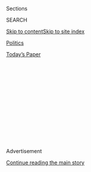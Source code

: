 <div id="app">

<div>

<div>

<div>

<div class="NYTAppHideMasthead css-1q2w90k e1suatyy0">

<div class="section css-ui9rw0 e1suatyy2">

<div class="css-eph4ug er09x8g0">

<div class="css-6n7j50">

</div>

<span class="css-1dv1kvn">Sections</span>

<div class="css-10488qs">

<span class="css-1dv1kvn">SEARCH</span>

</div>

[Skip to content](#site-content)[Skip to site
index](#site-index)

</div>

<div id="masthead-section-label" class="css-1wr3we4 eaxe0e00">

[Politics](https://www.nytimes3xbfgragh.onion/section/politics)

</div>

<div class="css-10698na e1huz5gh0">

</div>

</div>

<div id="masthead-bar-one" class="section hasLinks css-15hmgas e1csuq9d3">

<div class="css-uqyvli e1csuq9d0">

</div>

<div class="css-1uqjmks e1csuq9d1">

</div>

<div class="css-9e9ivx">

[](https://myaccount.nytimes3xbfgragh.onion/auth/login?response_type=cookie&client_id=vi)

</div>

<div class="css-1bvtpon e1csuq9d2">

[Today’s
Paper](https://www.nytimes3xbfgragh.onion/section/todayspaper)

</div>

</div>

</div>

</div>

<div data-aria-hidden="false">

<div id="site-content" data-role="main">

<div>

<div class="css-1aor85t" style="opacity:0.000000001;z-index:-1;visibility:hidden">

<div class="css-1hqnpie">

<div class="css-epjblv">

<span class="css-17xtcya">[Politics](/section/politics)</span><span class="css-x15j1o">|</span><span class="css-fwqvlz">John
Kelly, New Chief of Staff, Is Seen as Beacon of
Discipline</span>

</div>

<div class="css-k008qs">

<div class="css-1iwv8en">

<span class="css-18z7m18"></span>

<div>

</div>

</div>

<span class="css-1n6z4y">https://nyti.ms/2u6S8jm</span>

<div class="css-1705lsu">

<div class="css-4xjgmj">

<div class="css-4skfbu" data-role="toolbar" data-aria-label="Social Media Share buttons, Save button, and Comments Panel with current comment count" data-testid="share-tools">

  - 
  - 
  - 
  - 
    
    <div class="css-6n7j50">
    
    </div>

  - 

</div>

</div>

</div>

</div>

</div>

</div>

<div class="css-13pd83m">

</div>

<div id="top-wrapper" class="css-1sy8kpn">

<div id="top-slug" class="css-l9onyx">

Advertisement

</div>

[Continue reading the main
story](#after-top)

<div class="ad top-wrapper" style="text-align:center;height:100%;display:block;min-height:250px">

<div id="top" class="place-ad" data-position="top" data-size-key="top">

</div>

</div>

<div id="after-top">

</div>

</div>

<div id="sponsor-wrapper" class="css-1hyfx7x">

<div id="sponsor-slug" class="css-19vbshk">

Supported by

</div>

[Continue reading the main
story](#after-sponsor)

<div id="sponsor" class="ad sponsor-wrapper" style="text-align:center;height:100%;display:block">

</div>

<div id="after-sponsor">

</div>

</div>

<div class="css-1vkm6nb ehdk2mb0">

# John Kelly, New Chief of Staff, Is Seen as Beacon of Discipline

</div>

<div class="css-79elbk" data-testid="photoviewer-wrapper">

<div class="css-z3e15g" data-testid="photoviewer-wrapper-hidden">

</div>

<div class="css-1a48zt4 ehw59r15" data-testid="photoviewer-children">

![<span class="css-16f3y1r e13ogyst0" data-aria-hidden="true">President
Trump and John F. Kelly in May. Mr. Trump, who picked Mr. Kelly on
Friday to be his next chief of staff, praised him on Twitter as a “great
American.”</span><span class="css-cnj6d5 e1z0qqy90" itemprop="copyrightHolder"><span class="css-1ly73wi e1tej78p0">Credit...</span><span><span>Doug
Mills/The New York
Times</span></span></span>](https://static01.graylady3jvrrxbe.onion/images/2017/07/29/us/politics/29dc-kelly/merlin-to-scoop-125349080-386594-articleLarge.jpg?quality=75&auto=webp&disable=upscale)

</div>

</div>

<div class="css-xt80pu e12qa4dv0">

<div class="css-18e8msd">

<div class="css-vp77d3 epjyd6m0">

<div class="css-1baulvz">

By [<span class="css-1baulvz" itemprop="name">Ron
Nixon</span>](http://www.nytimes3xbfgragh.onion/by/ron-nixon) and
[<span class="css-1baulvz last-byline" itemprop="name">Michael D.
Shear</span>](http://www.nytimes3xbfgragh.onion/by/michael-d-shear)

</div>

</div>

  - July 28,
    2017

  - 
    
    <div class="css-4xjgmj">
    
    <div class="css-d8bdto" data-role="toolbar" data-aria-label="Social Media Share buttons, Save button, and Comments Panel with current comment count" data-testid="share-tools">
    
      - 
      - 
      - 
      - 
        
        <div class="css-6n7j50">
        
        </div>
    
      - 
    
    </div>
    
    </div>

</div>

</div>

<div class="section meteredContent css-1r7ky0e" name="articleBody" itemprop="articleBody">

<div class="css-1fanzo5 StoryBodyCompanionColumn">

<div class="css-53u6y8">

WASHINGTON — President Trump frequently referred to John F. Kelly as one
of “my generals,” the three senior military leaders he recruited for his
team. On Friday, Mr. Trump decided to see whether Mr. Kelly, a retired
four-star Marine Corps general, could impose a new sense of discipline
on an unruly and chaotic West Wing.

Mr. Kelly, who became a star in Mr. Trump’s eyes for overseeing
immigration policy as secretary of homeland security, will become the
president’s second chief of staff. He replaces Reince Priebus, the
establishment Republican who never completely meshed with Mr. Trump. Mr.
Priebus was ousted after a [nasty public feud with Anthony
Scaramucci](https://www.nytimes3xbfgragh.onion/2017/07/27/us/politics/scaramucci%2Dpriebus%2Dleaks.html?_r=0),
the new White House communications director.

The square-jawed Mr. Kelly, the first general to hold the chief of staff
position since Alexander M. Haig during the Nixon administration, will
be an imposing and strait-laced figure in a West Wing filled with
constantly warring aides and advisers, most of whom came to Washington
with virtually no experience in federal government before Mr. Trump’s
victory last year.

“John has also done a spectacular job at Homeland Security,” [Mr. Trump
wrote on
Twitter](https://twitter.com/realDonaldTrump/status/891039237319143424),
calling Mr. Kelly a “great American” and saying he had been a “true star
of my Administration.”

</div>

</div>

<div class="css-1fanzo5 StoryBodyCompanionColumn">

<div class="css-53u6y8">

Mr. Kelly’s arrival in his new post on Monday could signal a new
stability at the White House, but only if Mr. Trump gives him the
authority to crack down on the behavior of his other aides. As a real
estate developer, Mr. Trump has operated with a staff that has often
seemed out of control.

The selection of Mr. Kelly was quickly praised by both Republicans and
Democrats, who expressed hope that he would bring a swift end to the
distracting feuds among the president’s staff.

“The kind of discipline that he is going to bring is important,” Senator
Richard Blumenthal, Democrat of Connecticut, said on CNN shortly after
the president’s announcement. “I hope that we’re at a turning point
now.”

Mr. Kelly had no previous connection to Mr. Trump until he was nominated
to join his administration, though he has long nurtured bipartisan
support from members of Congress. And he was not always in lock step
with Mr. Trump’s policies, publicly questioning the need for a full
border wall with Mexico and calling Russia a threat to the United States
as the president signaled a friendlier approach to Moscow.

But over the six months of his tenure leading the Department of Homeland
Security, Mr. Kelly, whom friends describe as unafraid to challenge his
superiors, emerged as an important and highly visible surrogate for the
president.

</div>

</div>

<div class="css-1fanzo5 StoryBodyCompanionColumn">

<div class="css-53u6y8">

He took a hard line against illegal immigration and waded into the
Russia election interference controversy by defending Jared Kushner, Mr.
Trump’s son-in-law and senior adviser, [who
tried](https://www.nytimes3xbfgragh.onion/2017/05/26/us/politics/kushner-talked-to-russian-envoy-about-creating-secret-channel-with-kremlin.html)
to open back channel communications with the Kremlin. Mr. Kelly said it
was “no big deal.”

For Mr. Trump, the decision to put Mr. Kelly in charge at the White
House reflected a deep desire for someone who can project the kind of
strength and decisiveness that the president never saw during the six
months that Mr. Priebus occupied the corner office down the hall from
the Oval Office.

Mr. Priebus rarely exhibited the kind of top-down control over the
president’s staff that is typical in a White House, where the chief of
staff often exerts strict control over the president’s time, the
administration’s agenda and the public message coming from the
communications office.

Mr. Kelly, who ran the military’s operations in Central America, South
America and the Caribbean, has the kind of experience that Mr. Trump
respects: a chest full of medals attesting to his valor and
accomplishments.

But Mr. Kelly is also a veteran of the political wars in Washington,
where he has built longstanding relationships with members of Congress
in both parties. Yet, as homeland security secretary, Mr. Kelly has
lashed out at critics.

In May, Mr. Kelly was criticized after being caught on an open
microphone at a Coast Guard Academy graduation suggesting that Mr. Trump
use a sword “on the press.”

</div>

</div>

<div class="css-1fanzo5 StoryBodyCompanionColumn">

<div class="css-53u6y8">

During a speech at George Washington University in April, Mr. Kelly
denounced congressional critics of the Department of Homeland Security,
saying they should “shut up” and assume the agency is acting
appropriately and following the law.

“If lawmakers do not like the laws they’ve passed and we are charged to
enforce, then they should have the courage and skill to change the
laws,” Mr. Kelly said. “Otherwise they should shut up and support the
men and women on the front lines.”

Such tough talk has played well within the Trump administration, but
Juliette Kayyem, a former homeland security official in President Barack
Obama’s administration who initially supported Mr. Kelly, [wrote on
Twitter](https://twitter.com/juliettekayyem/status/891040377402273792)
that he had been a “disappointment” for those who supported him “as a
calming force” in the administration.

But more than anything, Mr. Kelly’s willingness to carry out Mr. Trump’s
immigration policies endeared him to the White House.

He forcefully backed Mr. Trump on the need for a travel ban on visitors
from seven Muslim countries. The ban, which was allowed to go into
limited effect by the Supreme Court, was later reduced to six countries.

Mr. Kelly, whose deputy, Elaine C. Duke, will become acting secretary,
has unleashed the full force of his department on illegal immigration.
Under Immigration and Customs Enforcement, part of the Department of
Homeland Security, there has been a substantial increase in the number
of undocumented immigrants rounded up for deportation, many of whom were
excluded because of Obama administration policies. Apprehensions at the
border of people illegally crossing it are also down.

Those results have given the Trump administration, which has largely
been unable to gain traction on health care and other issues, one of the
few areas in which it can claim success.

Mr. Trump was particularly pleased with the results at the Mexican
border. In a speech on Long Island on Friday before announcing the staff
shift, the president praised Mr. Kelly’s work, calling him “one of our
great stars.”

</div>

</div>

</div>

<div>

</div>

<div>

</div>

<div>

</div>

<div>

<div id="bottom-wrapper" class="css-1ede5it">

<div id="bottom-slug" class="css-l9onyx">

Advertisement

</div>

[Continue reading the main
story](#after-bottom)

<div id="bottom" class="ad bottom-wrapper" style="text-align:center;height:100%;display:block;min-height:90px">

</div>

<div id="after-bottom">

</div>

</div>

</div>

</div>

</div>

## Site Index

<div>

</div>

## Site Information Navigation

  - [© <span>2020</span> <span>The New York Times
    Company</span>](https://help.nytimes3xbfgragh.onion/hc/en-us/articles/115014792127-Copyright-notice)

<!-- end list -->

  - [NYTCo](https://www.nytco.com/)
  - [Contact
    Us](https://help.nytimes3xbfgragh.onion/hc/en-us/articles/115015385887-Contact-Us)
  - [Work with us](https://www.nytco.com/careers/)
  - [Advertise](https://nytmediakit.com/)
  - [T Brand Studio](http://www.tbrandstudio.com/)
  - [Your Ad
    Choices](https://www.nytimes3xbfgragh.onion/privacy/cookie-policy#how-do-i-manage-trackers)
  - [Privacy](https://www.nytimes3xbfgragh.onion/privacy)
  - [Terms of
    Service](https://help.nytimes3xbfgragh.onion/hc/en-us/articles/115014893428-Terms-of-service)
  - [Terms of
    Sale](https://help.nytimes3xbfgragh.onion/hc/en-us/articles/115014893968-Terms-of-sale)
  - [Site
    Map](https://spiderbites.nytimes3xbfgragh.onion)
  - [Help](https://help.nytimes3xbfgragh.onion/hc/en-us)
  - [Subscriptions](https://www.nytimes3xbfgragh.onion/subscription?campaignId=37WXW)

</div>

</div>

</div>

</div>
